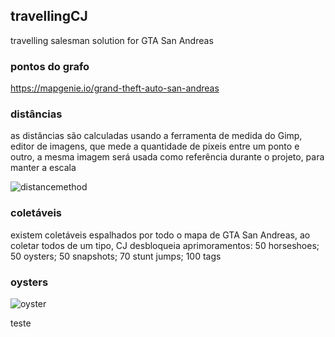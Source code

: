 ## travellingCJ
travelling salesman solution for GTA San Andreas
### pontos do grafo
https://mapgenie.io/grand-theft-auto-san-andreas
### distâncias
as distâncias são calculadas usando a ferramenta de medida do Gimp, editor de imagens, que mede a quantidade de pixeis entre um ponto e outro, a mesma imagem será usada como referência durante o projeto, para manter a escala

![distancemethod](https://github.com/eduardoadf21/travellingCJ/assets/83970615/d0a85e46-ee43-496c-96a8-e4a2bd20cf88)

### coletáveis
existem coletáveis espalhados por todo o mapa de GTA San Andreas, ao coletar todos de um tipo, CJ desbloqueia aprimoramentos:
50 horseshoes; 50 oysters; 50 snapshots; 70 stunt jumps; 100 tags

### oysters
![oyster](https://github.com/eduardoadf21/travellingCJ/assets/83970615/1f89035e-a19c-4f67-8369-65db4255d71d)


teste
